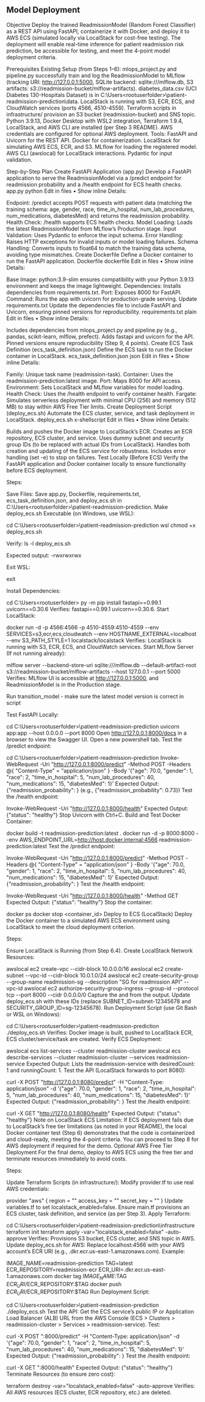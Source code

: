 ## Model Deployment

Objective
Deploy the trained ReadmissionModel (Random Forest Classifier) as a REST API using FastAPI, containerize it with Docker, and deploy it to AWS ECS (simulated locally via LocalStack for cost-free testing). The deployment will enable real-time inference for patient readmission risk prediction, be accessible for testing, and meet the 4-point model deployment criteria.

Prerequisites
Existing Setup (from Steps 1–6):
mlops_project.py and pipeline.py successfully train and log the ReadmissionModel to MLflow (tracking URI: http://127.0.0.1:5000, SQLite backend: sqlite:///mlflow.db, S3 artifacts: s3://readmission-bucket/mlflow-artifacts).
diabetes_data.csv (UCI Diabetes 130-Hospitals Dataset) is in C:\Users\<rootuserfolder>\patient-readmission-prediction\data.
LocalStack is running with S3, ECR, ECS, and CloudWatch services (ports 4566, 4510-4559).
Terraform scripts in infrastructure/ provision an S3 bucket (readmission-bucket) and SNS topic.
Python 3.9.13, Docker Desktop with WSL2 integration, Terraform 1.9.4, LocalStack, and AWS CLI are installed (per Step 3 README).
AWS credentials are configured for optional AWS deployment.
Tools:
FastAPI and Uvicorn for the REST API.
Docker for containerization.
LocalStack for simulating AWS ECS, ECR, and S3.
MLflow for loading the registered model.
AWS CLI (awslocal) for LocalStack interactions.
Pydantic for input validation.

Step-by-Step Plan
Create FastAPI Application (app.py) Develop a FastAPI application to serve the ReadmissionModel via a /predict endpoint for readmission probability and a /health endpoint for ECS health checks.
app.py
python
Edit in files
•
Show inline
Details:

Endpoint: /predict accepts POST requests with patient data (matching the training schema: age, gender, race, time_in_hospital, num_lab_procedures, num_medications, diabetesMed) and returns the readmission probability.
Health Check: /health supports ECS health checks.
Model Loading: Loads the latest ReadmissionModel from MLflow’s Production stage.
Input Validation: Uses Pydantic to enforce the input schema.
Error Handling: Raises HTTP exceptions for invalid inputs or model loading failures.
Schema Handling: Converts inputs to float64 to match the training data schema, avoiding type mismatches.
Create Dockerfile Define a Docker container to run the FastAPI application.
Dockerfile
dockerfile
Edit in files
•
Show inline
Details:

Base Image: python:3.9-slim ensures compatibility with your Python 3.9.13 environment and keeps the image lightweight.
Dependencies: Installs dependencies from requirements.txt.
Port: Exposes 8000 for FastAPI.
Command: Runs the app with uvicorn for production-grade serving.
Update requirements.txt Update the dependencies file to include FastAPI and Uvicorn, ensuring pinned versions for reproducibility.
requirements.txt
plain
Edit in files
•
Show inline
Details:

Includes dependencies from mlops_project.py and pipeline.py (e.g., pandas, scikit-learn, mlflow, prefect).
Adds fastapi and uvicorn for the API.
Pinned versions ensure reproducibility (Step 9, 4 points).
Create ECS Task Definition (ecs_task_definition.json) Define the ECS task to run the Docker container in LocalStack.
ecs_task_definition.json
json
Edit in files
•
Show inline
Details:

Family: Unique task name (readmission-task).
Container: Uses the readmission-prediction:latest image.
Port: Maps 8000 for API access.
Environment: Sets LocalStack and MLflow variables for model loading.
Health Check: Uses the /health endpoint to verify container health.
Fargate: Simulates serverless deployment with minimal CPU (256) and memory (512 MB) to stay within AWS Free Tier limits.
Create Deployment Script (deploy_ecs.sh) Automate the ECS cluster, service, and task deployment in LocalStack.
deploy_ecs.sh
x-shellscript
Edit in files
•
Show inline
Details:

Builds and pushes the Docker image to LocalStack’s ECR.
Creates an ECR repository, ECS cluster, and service.
Uses dummy subnet and security group IDs (to be replaced with actual IDs from LocalStack).
Handles both creation and updating of the ECS service for robustness.
Includes error handling (set -e) to stop on failures.
Test Locally (Before ECS)
Verify the FastAPI application and Docker container locally to ensure functionality before ECS deployment.

Steps:

Save Files: Save app.py, Dockerfile, requirements.txt, ecs_task_definition.json, and deploy_ecs.sh in C:\Users\<rootuserfolder>\patient-readmission-prediction.
Make deploy_ecs.sh Executable (on Windows, use WSL):

cd C:\Users\<rootuserfolder>\patient-readmission-prediction
wsl
chmod +x deploy_ecs.sh

Verify:
ls -l deploy_ecs.sh

Expected output: -rwxrwxrwx

Exit WSL:

exit

Install Dependencies:

cd C:\Users\<rootuserfolder>
py -m pip install fastapi==0.99.1 uvicorn==0.30.6
Verifies: fastapi==0.99.1 uvicorn==0.30.6.
Start LocalStack:

docker run -d -p 4566:4566 -p 4510-4559:4510-4559 --env SERVICES=s3,ecr,ecs,cloudwatch --env HOSTNAME_EXTERNAL=localhost --env S3_PATH_STYLE=1 localstack/localstack
Verifies: LocalStack is running with S3, ECR, ECS, and CloudWatch services.
Start MLflow Server (If not running already):

mlflow server --backend-store-uri sqlite:///mlflow.db --default-artifact-root s3://readmission-bucket/mlflow-artifacts --host 127.0.0.1 --port 5000
Verifies: MLflow UI is accessible at http://127.0.0.1:5000, and ReadmissionModel is in the Production stage.

Run transition_model - make sure the latest model version is correct in script

Test FastAPI Locally:

cd C:\Users\<rootuserfolder>\patient-readmission-prediction
uvicorn app:app --host 0.0.0.0 --port 8000
Open http://127.0.0.1:8000/docs in a browser to view the Swagger UI.
Open a new powershell tab.
Test the /predict endpoint:

cd C:\Users\<rootuserfolder>\patient-readmission-prediction
Invoke-WebRequest -Uri "http://127.0.0.1:8000/predict" -Method POST -Headers @{ "Content-Type" = "application/json" } -Body '{"age": 70.0, "gender": 1, "race": 2, "time_in_hospital": 5, "num_lab_procedures": 40, "num_medications": 15, "diabetesMed": 1}'
Expected Output: {"readmission_probability": <float>} (e.g., {"readmission_probability": 0.73})
Test the /health endpoint:

Invoke-WebRequest -Uri "http://127.0.0.1:8000/health"
Expected Output: {"status": "healthy"}
Stop Uvicorn with Ctrl+C.
Build and Test Docker Container:

docker build -t readmission-prediction:latest .
docker run -d -p 8000:8000 --env AWS_ENDPOINT_URL=http://host.docker.internal:4566 readmission-prediction:latest
Test the /predict endpoint:

Invoke-WebRequest -Uri "http://127.0.0.1:8000/predict" -Method POST -Headers @{ "Content-Type" = "application/json" } -Body '{"age": 70.0, "gender": 1, "race": 2, "time_in_hospital": 5, "num_lab_procedures": 40, "num_medications": 15, "diabetesMed": 1}'
Expected Output: {"readmission_probability": <float>}
Test the /health endpoint:

Invoke-WebRequest -Uri "http://127.0.0.1:8000/health" -Method GET
Expected Output: {"status": "healthy"}
Stop the container:

docker ps
docker stop <container_id>
Deploy to ECS (LocalStack)
Deploy the Docker container to a simulated AWS ECS environment using LocalStack to meet the cloud deployment criterion.

Steps:

Ensure LocalStack is Running (from Step 6.4).
Create LocalStack Network Resources:

awslocal ec2 create-vpc --cidr-block 10.0.0.0/16
awslocal ec2 create-subnet --vpc-id <vpc-id> --cidr-block 10.0.1.0/24
awslocal ec2 create-security-group --group-name readmission-sg --description "SG for readmission API" --vpc-id <vpc-id>
awslocal ec2 authorize-security-group-ingress --group-id <sg-id> --protocol tcp --port 8000 --cidr 0.0.0.0/0
Capture the <vpc-id> and <sg-id> from the output.
Update deploy_ecs.sh with these IDs (replace SUBNET_ID=subnet-12345678 and SECURITY_GROUP_ID=sg-12345678).
Run Deployment Script (use Git Bash or WSL on Windows):

cd C:\Users\<rootuserfolder>\patient-readmission-prediction
./deploy_ecs.sh
Verifies: Docker image is built, pushed to LocalStack ECR, ECS cluster/service/task are created.
Verify ECS Deployment:

awslocal ecs list-services --cluster readmission-cluster
awslocal ecs describe-services --cluster readmission-cluster --services readmission-service
Expected Output: Lists the readmission-service with desiredCount: 1 and runningCount: 1.
Test the API (LocalStack forwards to port 8080):

curl -X POST "http://127.0.0.1:8080/predict" -H "Content-Type: application/json" -d '{"age": 70.0, "gender": 1, "race": 2, "time_in_hospital": 5, "num_lab_procedures": 40, "num_medications": 15, "diabetesMed": 1}'
Expected Output: {"readmission_probability": <float>}
Test the /health endpoint:

curl -X GET "http://127.0.0.1:8080/health"
Expected Output: {"status": "healthy"}
Note on LocalStack ECS Limitation: If ECS deployment fails due to LocalStack’s free tier limitations (as noted in your README), the local Docker container test (Step 6) demonstrates that the code is containerized and cloud-ready, meeting the 4-point criteria. You can proceed to Step 8 for AWS deployment if required for the demo.
Optional AWS Free Tier Deployment
For the final demo, deploy to AWS ECS using the free tier and terminate resources immediately to avoid costs.

Steps:

Update Terraform Scripts (in infrastructure/):
Modify provider.tf to use real AWS credentials:

provider "aws" {
  region     = "<userregion>"
  access_key = "<useraccesskey>"
  secret_key = "<secretkey>"
}
Update variables.tf to set localstack_enabled=false.
Ensure main.tf provisions an ECS cluster, task definition, and service (as per Step 3).
Apply Terraform:

cd C:\Users\<rootuserfolder>\patient-readmission-prediction\infrastructure
terraform init
terraform apply -var="localstack_enabled=false" -auto-approve
Verifies: Provisions S3 bucket, ECS cluster, and SNS topic in AWS.
Update deploy_ecs.sh for AWS:
Replace localhost:4566 with your AWS account’s ECR URI (e.g., <account-id>.dkr.ecr.us-east-1.amazonaws.com).
Example:

IMAGE_NAME=readmission-prediction
TAG=latest
ECR_REPOSITORY=readmission-ecr
ECR_URI=<account-id>.dkr.ecr.us-east-1.amazonaws.com
docker tag $IMAGE_NAME:$TAG $ECR_URI/$ECR_REPOSITORY:$TAG
docker push $ECR_URI/$ECR_REPOSITORY:$TAG
Run Deployment Script:

cd C:\Users\<rootuserfolder>\patient-readmission-prediction
./deploy_ecs.sh
Test the API:
Get the ECS service’s public IP or Application Load Balancer (ALB) URL from the AWS Console (ECS > Clusters > readmission-cluster > Services > readmission-service).
Test:

curl -X POST "<ecs-url>:8000/predict" -H "Content-Type: application/json" -d '{"age": 70.0, "gender": 1, "race": 2, "time_in_hospital": 5, "num_lab_procedures": 40, "num_medications": 15, "diabetesMed": 1}'
Expected Output: {"readmission_probability": <float>}
Test the /health endpoint:

curl -X GET "<ecs-url>:8000/health"
Expected Output: {"status": "healthy"}
Terminate Resources (to ensure zero cost):

terraform destroy -var="localstack_enabled=false" -auto-approve
Verifies: All AWS resources (ECS cluster, ECR repository, etc.) are deleted.
